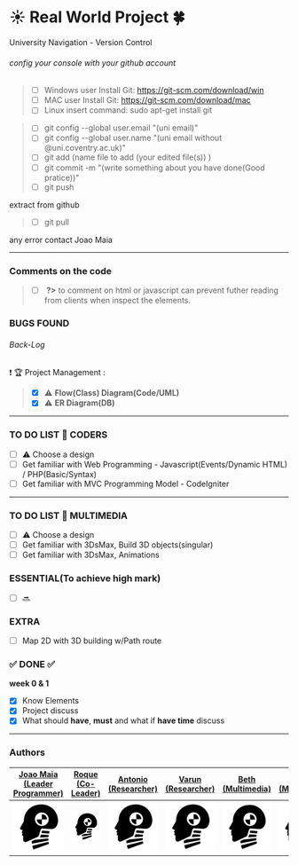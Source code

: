 # :sunny: Real World Project :four_leaf_clover:
University Navigation - Version Control 

###### config your console with your github account
> - [ ] Windows user Install Git: https://git-scm.com/download/win</br>
> - [ ] MAC user Install Git: https://git-scm.com/download/mac</br>
> - [ ] Linux insert command: sudo apt-get install git</br>

> - [ ] git config --global user.email "(uni email)" </br>
> - [ ] git config --global user.name "(uni email without @uni.coventry.ac.uk)" </br>
> - [ ] git add (name file to add (your edited file(s)) ) </br>
> - [ ] git commit -m "(write something about you have done(Good pratice))"</br>
> - [ ] git push  

extract from github
> - [ ] git pull

any error contact Joao Maia

---

### Comments on the code
> - [ ]  __<?php //<something> ?>__ to comment on html or javascript
can prevent futher reading from clients when inspect the elements.




### BUGS FOUND




###### Back-Log


:exclamation: :trophy: Project Management :
> - [x] :warning: __Flow(Class) Diagram(Code/UML)__ 
> - [x] :warning: __ER Diagram(DB)__ 

---
### TO DO LIST :metal: CODERS
- [ ] :warning: Choose a design
- [ ] Get familiar with Web Programming - Javascript(Events/Dynamic HTML) / PHP(Basic/Syntax)
- [ ] Get familiar with MVC Programming Model -  CodeIgniter

---
### TO DO LIST :seedling: MULTIMEDIA
- [ ] :warning: Choose a design
- [ ] Get familiar with 3DsMax, Build 3D objects(singular)
- [ ] Get familiar with 3DsMax, Animations

### ESSENTIAL(To achieve high mark)
- [ ] :soon:

### EXTRA 

- [ ] Map 2D with 3D building w/Path route


### :white_check_mark: DONE :white_check_mark: 
__week 0 & 1__
- [x] Know Elements 
- [x] Project discuss 
- [x] What should __have__, __must__ and what if __have time__ discuss
---




### Authors

|  [Joao Maia <br> (Leader Programmer)](https://github.coventry.ac.uk/deoiveij/)  |  [Roque <br> (Co-Leader)](https://github.coventry.ac.uk/cardosoa)  | [Antonio <br> (Researcher)](https://github.coventry.ac.uk/belezama)  | [Varun <br> (Researcher)](https://github.coventry.ac.uk/mamtaniv)  | [Beth <br> (Multimedia)](https://github.coventry.ac.uk/kitchenb)  |[Edward <br> (Multimedia)](https://github.coventry.ac.uk/kitchenb) | [kristiana <br> (Multimedia)](https://github.coventry.ac.uk/druseikk)  |
| ------------- | ------------- | ------------- | ------------- | ------------- | ------------- | ------------- |
| <a href="^^"><img src="dummy.png" width="100"></a> | <a href="^^"><img src="dummy.png" width="100"></a>  | <a href="^^"><img src="dummy.png" width="100"></a>  | <a href="^^"><img src="dummy.png" width="100"></a>  | <a href="^^"><img src="dummy.png" width="100"></a>  | <a href="^^"><img src="dummy.png" width="100"></a>  | <a href="^^"><img src="dummy.png" width="100"></a> |
